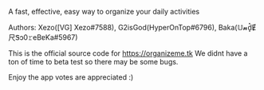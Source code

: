 A fast, effective, easy way to organize your daily activities

Authors: Xezo([VG] Xezo#7588), G2isGod(HyperOnTop#6796), Baka(𝕌𝓷d͓̽Ɇ尺Ꮥɔ0𝚛eBɐƘa#5967)

This is the official source code for https://organizeme.tk We didnt have a ton of time to beta test so there may be some bugs.

Enjoy the app votes are appreciated :)
